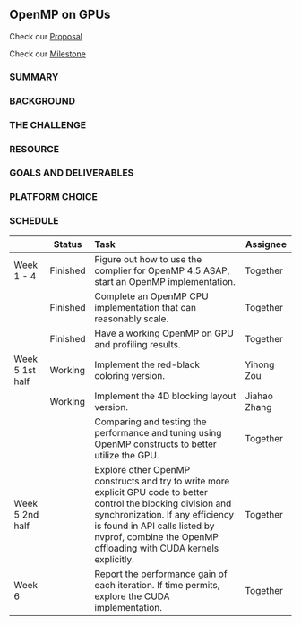 ## OpenMP on GPUs

Check our [Proposal](https://docs.google.com/document/d/1ODHGpVbE_Mi9GmfAOWPZITt7Ah6zEe7cmiYSFjAQUw0/edit?ts=5fa34986#)

Check our [Milestone](https://docs.google.com/document/d/1vBdi9YX8FKgrUa8br-xBzTggGMQcvoeiqRx9tHPTjq0/edit?ts=5fc40584#)

### SUMMARY

### BACKGROUND

### THE CHALLENGE

### RESOURCE

### GOALS AND DELIVERABLES

### PLATFORM CHOICE

### SCHEDULE

|  | Status | Task | Assignee |
| --- | --- | :-- | --- |
| Week 1 - 4 | Finished | Figure out how to use the complier for OpenMP 4.5 ASAP, start an OpenMP implementation. | Together |
| | Finished | Complete an OpenMP CPU implementation that can reasonably scale. | Together |
| | Finished | Have a working OpenMP on GPU and profiling results. | Together |
| Week 5 1st half | Working | Implement the red-black coloring version. | Yihong Zou |
| | Working | Implement the 4D blocking layout version. | Jiahao Zhang |
| | | Comparing and testing the performance and tuning using OpenMP constructs to better utilize the GPU. | Together |
| Week 5 2nd half |  | Explore other OpenMP constructs and try to write more explicit GPU code to better control the blocking division and synchronization. If any efficiency is found in API calls listed by nvprof, combine the OpenMP offloading with CUDA kernels explicitly. | Together |
| Week 6 |  | Report the performance gain of each iteration. If time permits, explore the CUDA implementation. | Together |
